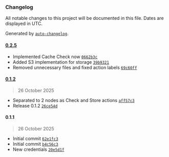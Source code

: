 ### Changelog

All notable changes to this project will be documented in this file. Dates are displayed in UTC.

Generated by [`auto-changelog`](https://github.com/CookPete/auto-changelog).

#### [0.2.5](https://github.com/gaweee/n8n-nodes-s3cache/compare/0.1.2...0.2.5)

- Implemented Cache Check now [`0662b3c`](https://github.com/gaweee/n8n-nodes-s3cache/commit/0662b3ce44f5f91bb5383111032e43f1070a9ef2)
- Added S3 implementation for storage [`39b9321`](https://github.com/gaweee/n8n-nodes-s3cache/commit/39b9321d94b1ca3388af955f3a0d529605acb39b)
- Removed unnecessary files and fixed action labels [`69c60ff`](https://github.com/gaweee/n8n-nodes-s3cache/commit/69c60ffb3dc56d7e7d7ef867d262f46fa89392cd)

#### [0.1.2](https://github.com/gaweee/n8n-nodes-s3cache/compare/0.1.1...0.1.2)

> 26 October 2025

- Separated to 2 nodes as Check and Store actions [`aff57c3`](https://github.com/gaweee/n8n-nodes-s3cache/commit/aff57c3c08eb8567186fe6383060418850830468)
- Release 0.1.2 [`26ce54d`](https://github.com/gaweee/n8n-nodes-s3cache/commit/26ce54de48e7c4f9fb0992a2ea8e2df5f6852eb7)

#### 0.1.1

> 26 October 2025

- Initial commit [`62e1fc3`](https://github.com/gaweee/n8n-nodes-s3cache/commit/62e1fc35b0888a63d58ff64b24e04b5fc961c516)
- Initial commit [`b4c56c3`](https://github.com/gaweee/n8n-nodes-s3cache/commit/b4c56c375e76ce0c42c742519f7dfcf9d807e4ec)
- New credentials [`20e5d1f`](https://github.com/gaweee/n8n-nodes-s3cache/commit/20e5d1f5752fba49ed844ba908eaa9c6330e0fdd)
